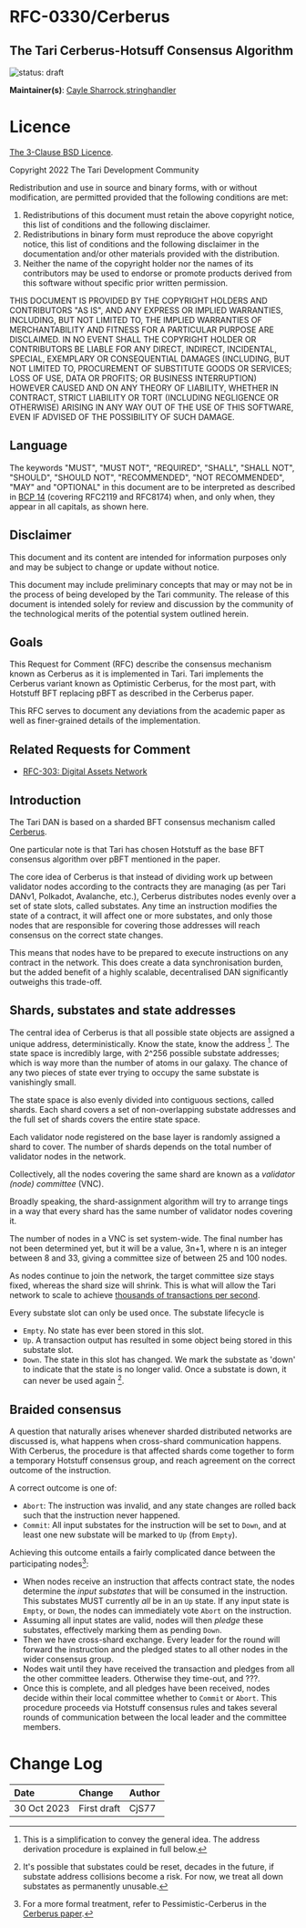 # RFC-0330/Cerberus

## The Tari Cerberus-Hotsuff Consensus Algorithm

![status: draft](theme/images/status-draft.svg)

**Maintainer(s)**: [Cayle Sharrock](https://github.com/CjS77),[stringhandler](https://github.com/stringhandler)

# Licence

[The 3-Clause BSD Licence](https://opensource.org/licenses/BSD-3-Clause).

Copyright 2022 The Tari Development Community

Redistribution and use in source and binary forms, with or without modification, are permitted provided that the
following conditions are met:

1. Redistributions of this document must retain the above copyright notice, this list of conditions and the following
   disclaimer.
2. Redistributions in binary form must reproduce the above copyright notice, this list of conditions and the following
   disclaimer in the documentation and/or other materials provided with the distribution.
3. Neither the name of the copyright holder nor the names of its contributors may be used to endorse or promote products
   derived from this software without specific prior written permission.

THIS DOCUMENT IS PROVIDED BY THE COPYRIGHT HOLDERS AND CONTRIBUTORS "AS IS", AND ANY EXPRESS OR IMPLIED WARRANTIES,
INCLUDING, BUT NOT LIMITED TO, THE IMPLIED WARRANTIES OF MERCHANTABILITY AND FITNESS FOR A PARTICULAR PURPOSE ARE
DISCLAIMED. IN NO EVENT SHALL THE COPYRIGHT HOLDER OR CONTRIBUTORS BE LIABLE FOR ANY DIRECT, INDIRECT, INCIDENTAL,
SPECIAL, EXEMPLARY OR CONSEQUENTIAL DAMAGES (INCLUDING, BUT NOT LIMITED TO, PROCUREMENT OF SUBSTITUTE GOODS OR
SERVICES; LOSS OF USE, DATA OR PROFITS; OR BUSINESS INTERRUPTION) HOWEVER CAUSED AND ON ANY THEORY OF LIABILITY,
WHETHER IN CONTRACT, STRICT LIABILITY OR TORT (INCLUDING NEGLIGENCE OR OTHERWISE) ARISING IN ANY WAY OUT OF THE USE OF
THIS SOFTWARE, EVEN IF ADVISED OF THE POSSIBILITY OF SUCH DAMAGE.

## Language

The keywords "MUST", "MUST NOT", "REQUIRED", "SHALL", "SHALL NOT", "SHOULD", "SHOULD NOT", "RECOMMENDED",
"NOT RECOMMENDED", "MAY" and "OPTIONAL" in this document are to be interpreted as described in
[BCP 14](https://tools.ietf.org/html/bcp14) (covering RFC2119 and RFC8174) when, and only when, they appear in all
capitals, as
shown here.

## Disclaimer

This document and its content are intended for information purposes only and may be subject to change or update
without notice.

This document may include preliminary concepts that may or may not be in the process of being developed by the Tari
community. The release of this document is intended solely for review and discussion by the community of the
technological merits of the potential system outlined herein.

## Goals

This Request for Comment (RFC) describe the consensus mechanism known as Cerberus as it is implemented in Tari.
Tari implements the Cerberus variant known as Optimistic Cerberus, for the most part, with Hotstuff BFT replacing
pBFT as described in the Cerberus paper.

This RFC serves to document any deviations from the academic paper as well as finer-grained details of the
implementation.

## Related Requests for Comment

* [RFC-303: Digital Assets Network](./RFC-0303_DanOverview.md)

## Introduction

The Tari DAN is based on a sharded BFT consensus mechanism called [Cerberus](https://arxiv.org/abs/2008.04450).

One particular note is that Tari has chosen Hotstuff as the base BFT consensus algorithm over pBFT mentioned in the
paper.

The core idea of Cerberus is that instead of dividing work up between validator nodes according to the contracts
they are managing (as per Tari DANv1, Polkadot, Avalanche, etc.), Cerberus distributes nodes evenly over a set of
state slots, called substates. Any time an instruction modifies the state of a contract, it will affect one or more 
substates, and only those nodes that are responsible for covering those addresses will reach consensus on the correct
state changes.

This means that nodes have to be prepared to execute instructions on any contract in the network. This
does create a data synchronisation burden, but the added benefit of a highly scalable, decentralised DAN significantly
outweighs this trade-off.

## Shards, substates and state addresses

The central idea of Cerberus is that all possible state objects are assigned a unique address, deterministically.
Know the state, know the address [^1]. The state space is incredibly large, with 2^256 possible substate addresses; 
which is way more than the number of atoms in our galaxy. 
The chance of any two pieces of state ever trying to occupy the same substate is vanishingly small.

The state space is also evenly divided into contiguous sections, called shards.  Each shard covers a set of non-overlapping substate addresses and 
the full set of shards covers the entire state space.

Each validator node registered on the base layer is randomly assigned a shard to cover.  The number of shards 
depends on the total number of validator nodes in the network. 

Collectively, all the nodes covering the same shard are known as a _validator (node) committee_ (VNC).

Broadly speaking, the shard-assignment algorithm will
try to arrange tings in a way that every shard has the same number of validator nodes covering it.

The number of nodes in a VNC is set system-wide. The final number has not been determined yet, but it will be a 
value, 3n+1, where n is an integer between 8 and 33, giving a committee size of between 25 and 100 nodes.

As nodes continue to join the network, the target committee size stays fixed, whereas the shard size will shrink. 
This is what will allow the Tari network to scale to achieve 
[thousands of transactions per second](https://www.tari.com/updates/2023-09-11-update-117).

Every substate slot can only be used once. The substate lifecycle is
* `Empty`. No state has ever been stored in this slot.
* `Up`. A transaction output has resulted in some object being stored in this substate slot.
* `Down`. The state in this slot has changed. We mark the substate as 'down' to indicate that the state is no longer 
  valid. Once a substate is down, it can never be used again [^2].

[^1]: This is a simplification to convey the general idea. The address derivation procedure is explained in full below.

[^2]: It's possible that substates could be reset, decades in the future, if substate address collisions 
become a risk. For now, we treat all down substates as permanently unusable.

## Braided consensus

A question that naturally arises whenever sharded distributed networks are discussed is, what happens when 
cross-shard communication happens. With Cerberus, the procedure is that affected shards come together to form a 
temporary Hotstuff consensus group, and reach agreement on the correct outcome of the instruction.

A correct outcome is one of:
* `Abort`: The instruction was invalid, and any state changes are rolled back such that the instruction never happened.
* `Commit`: All input substates for the instruction will be set to `Down`, and at least one new substate will be 
  marked to `Up` (from `Empty`).

Achieving this outcome entails a fairly complicated dance between the participating nodes[^3]:

* When nodes receive an instruction that affects contract state, the nodes determine the _input substates_ that will 
  be consumed in the instruction. This substates MUST currently _all_ be in an `Up` state. If any input state is 
  `Empty`, or `Down`, the nodes can immediately vote `Abort` on the instruction.
* Assuming all input states are valid, nodes will then _pledge_ these substates, effectively marking them as pending 
  `Down`.
* Then we have cross-shard exchange. Every leader for the round will forward the instruction and the pledged states 
  to all other nodes in the wider consensus group.
* Nodes wait until they have received the transaction and pledges from all the other committee leaders. Otherwise 
  they time-out, and ???. 
* Once this is complete, and all pledges have been received, nodes decide within their local committee whether to 
  `Commit` or `Abort`. This procedure proceeds via Hotstuff consensus rules and takes several rounds of 
  communication between the local leader and the committee members.


[^3]: For a more formal treatment, refer to Pessimistic-Cerberus in the 
[Cerberus paper](https://arxiv.org/abs/2008.04450).


# Change Log

| Date        | Change      | Author |
|:------------|:------------|:-------|
| 30 Oct 2023 | First draft | CjS77  |

[base layer]: Glossary.md#base-layer

[validator node]: Glossary.md#validator-node

[validator node comittee]: Glossary.md#validator-node-committee
